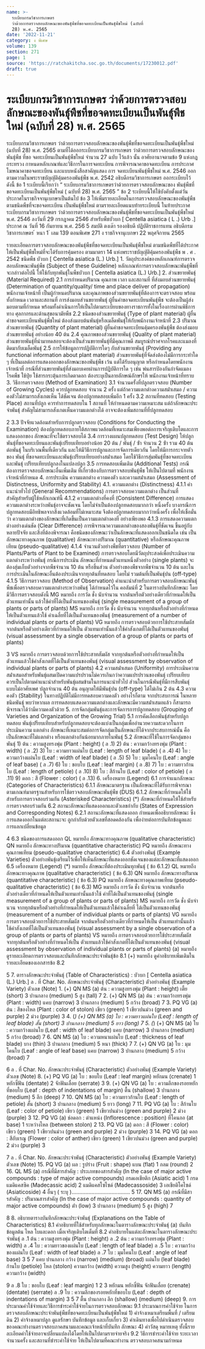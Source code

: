 ```yaml
---
name: >-
  ระเบียบกรมวิชาการเกษตร
  ว่าด้วยการตรวจสอบลักษณะของพันธุ์พืชที่ขอจดทะเบียนเป็นพันธุ์พืชใหม่ (ฉบับที่
  28) พ.ศ. 2565
date: '2022-11-21'
category: ง พิเศษ
volume: 139
section: 271
page: 1
source: 'https://ratchakitcha.soc.go.th/documents/17230012.pdf'
draft: true
---
```


# ระเบียบกรมวิชาการเกษตร ว่าด้วยการตรวจสอบลักษณะของพันธุ์พืชที่ขอจดทะเบียนเป็นพันธุ์พืชใหม่ (ฉบับที่ 28) พ.ศ. 2565

ระเบียบกรมวิชาการเกษตร ว่าด้วยการตรวจสอบลักษณะของพันธุ์พืชที่ขอจดทะเบียนเป็นพันธุ์พืชใหม่ (ฉบับที่ 28) พ.ศ. 2565 ตามที่ได้ออกระเบียบกรมวิชาการเกษตร ว่าด้วยการตรวจสอบลักษณะของพันธุ์พืช ที่ขอ จดทะเบียนเป็นพันธุ์พืชใหม่ จำนวน 27 ฉบับ ไว้แล้ว นั้น อาศัยอานาจตามข้อ 9 แห่งกฎกระทรวง กาหนดหลักเกณฑ์และวิธีการในการจดทะเบียน การพิจารณาคาขอจดทะเบียน การประกาศโฆษณาคาขอจดทะเบียน และแบบหนังสือสาคัญแสดง การ จดทะเบียนพันธุ์พืชใหม่ พ.ศ. 2546 ออกตามความในพระราชบัญญัติคุ้มครองพันธุ์พืช พ.ศ. 2542 อธิบดีกรมวิชาการเกษตร ออกระเบียบไว้ ดังนี้ ข้อ 1 ระเบียบนี้เรียกว่า “ ระเบียบกรมวิชาการเกษตรว่าด้วยการตรวจสอบลักษณะของ พันธุ์พืชที่ขอจดทะเบียนเป็นพันธุ์พืชใหม่ ( ฉบับที่ 28) พ.ศ. 2565 ” ข้อ 2 ระเบียบนี้ให้ใช้บังคับตั้งแต่วันประกาศในราชกิจจานุเบกษาเป็นต้นไป ข้อ 3 ให้เพิ่มรายละเอียดในการตรวจสอบลักษณะของพันธุ์พืชตามชนิดพืชที่จะขอจดทะเบียน เป็นพันธุ์พืชใหม่ ตามรายละเอียดแนบท้ายระเบียบนี้ ในท้ายประกาศระเบียบกรมวิชาการเกษตร ว่าด้วยการตรวจสอบลักษณะของพันธุ์พืชที่ขอจดทะเบียนเป็นพันธุ์พืชใหม่ พ.ศ. 2546 ลงวันที่ 29 กรกฎาคม 2546 สำหรับพืชบัวบก [ Centella asiatica ( L .) Urb .] ประกาศ ณ วันที่ 16 กันยายน พ.ศ. 256 5 สมบัติ ตงเต๊า รองอธิบดี ปฏิบัติราชการแทน อธิบดีกรมวิชาการเกษตร ้ หนา 1 ่ เลม 139 ตอนพิเศษ 271 ง ราชกิจจานุเบกษา 22 พฤศจิกายน 2565

รายละเอียดการตรวจสอบลักษณะของพันธุ์พืชที่ขอจดทะเบียนเป็นพันธุ์พืชใหม่ ตามชนิดพืชที่ได้ประกาศให้เป็นพันธุ์พืชใหม่ที่จะได้รับการคุ้มครอง ตามมาตรา 14 แห่งพระราชบัญญัติคุ้มครองพันธุ์พืช พ . ศ . 2542 ชนิดพืช บัวบก [ Centella asiatica (L.) Urb.] 1. วัตถุประสงค์ของหลักเกณฑ์การตรวจสอบลักษณะพันธุ์พืช (Subject of these Guideline) หลักเกณฑ์การตรวจสอบลักษณะพันธุ์พืชที่จะกล่าวต่อไปนี้ ให้ใช้กับทุกพันธุ์ในพืชบัวบก [ Centella asiatica (L.) Urb.] 2. ส่วนขยายพันธุ์ (Material Required) 2.1 การกําหนดปริมาณ คุณภาพ เวลา และสถานที่ ที่ส่งมอบส่วนขยายพันธุ์ (Determination of quantity/quality/ time and place deliver of propagation) พนักงานเจ้าหน้าที่ เป็นผู้กําหนดปริมาณ และคุณภาพของส่วนขยายพันธุ์ที่ต้องการจะตรวจสอบ พร้อมทั้งกําหนด เวลาและสถานที่ การส่งมอบส่วนขยายพันธุ์ ผู้ยื่นคําขอจดทะเบียนพันธุ์พืช จะต้องเป็นผู้ส่ง มอบตามที่กําหนด พร้อมทั้งดําเนินการให้เป็นไปตามระเบียบของทางราชการทั้งในเรื่องการผ่านพิธีการทาง ศุลกากรและด้านสุขอนามัยพืช 2.2 ชนิดของส่วนขยายพันธุ์ (Type of plant material) ผู้ยื่นคําขอจดทะเบียนพันธุ์พืชใหม่ ต้องส่งมอบต้นพันธุ์หรือเมล็ดพันธุ์ให้กับพนักงานเจ้าหน้าที่ 2.3 ปริมาณส่วนขยายพันธุ์ (Quantity of plant material) ผู้ยื่นคําขอจดทะเบียนคุ้มครองพันธุ์พืช ต้องส่งมอบส่วนขยายพันธุ์ อย่างน้อย 40 ต้น 2.4 คุณภาพของส่วนขยายพันธุ์ (Quality of plant material) ส่วนขยายพันธุ์ที่นํามาทดสอบจะต้องเป็นส่วนขยายพันธุ์ที่มีคุณภาพดี สมบูรณ์ปราศจากโรคและแมลงที่ ติดมากับเมล็ดพันธุ์ 2.5 การให้ข้อมูลการปฏิบัติการใดๆ กับส่วนขยายพันธุ์ (Providing any functional information about plant material) ส่วนขยายพันธุ์ที่จัดส่งต้องไม่มีการกระทําใด ๆ ที่เป็นผลต่อการแสดงออกของลักษณะของพันธุ์พืช เว้น แต่ได้รับอนุญาต หรือกําหนดโดยพนักงานเจ้าหน้าที่ กรณีที่ส่วนขยายพันธุ์ที่ส่งมอบเคยผ่านการปฏิบัติการใด ๆ เช่น พ่นสารป้องกันกําจัดแมลง โรคพืช ใช้ปุ๋ย ใช้สารกระตุ้นการเกิดตาดอก ต้องระบุเป็นลายลักษณ์อักษรให้ พนักงานเจ้าหน้าที่ทราบ 3. วิธีการตรวจสอบ (Method of Examination) 3.1 จํานวนครั้งที่ปลูกตรวจสอบ (Number of Growing Cycles) ควรปลูกทดสอบ จํานวน 2 ครั้ง แต่ถ้าความแตกต่างความสม่ําเสมอ / ความคงตัวไม่สามารถสังเกตเห็น ได้ชัดเจน ต้องปลูกทดสอบเพิ่มอีก 1 ครั้ง 3.2 สถานที่ทดสอบ (Testing Place) สถานที่ปลูก ควรทําการทดสอบใน 1 สถานที่ ให้กําหนดตามความเหมาะสม แต่ถ้าลักษณะประจําพันธุ์ สําคัญไม่สามารถสังเกตเห็นความแตกต่างได้ อาจจะต้องเพิ่มสถานที่ที่ปลูกทดสอบ

2 3.3 ปัจจัยแวดล้อมสําหรับการปลูกตรวจสอบ (Conditions for Conducting the Examination) ต้องปลูกทดสอบภายใต้สภาพแวดล้อมที่เหมาะสมเพียงพอต่อการเจริญเติบโตและการแสดงออกของ ลักษณะที่จะใช้ตรวจสอบได้ 3.4 การวางแผนปลูกทดสอบ (Test Design) ให้ปลูกพันธุ์ที่ขอจดทะเบียนและพันธุ์เปรียบเทียบอย่างน้อย 20 ต้น / พันธุ์ / ซ้ํา จํานวน 2 ซ้ํา รวม 40 ต้นต่อพันธุ์ ในบริเวณพื้นที่เดียวกัน และให้มีวิธีการปลูกและการจัดการเดียวกัน โดยให้มีการกระจายตัวของ พันธุ์ ที่ขอจดทะเบียนและพันธุ์เปรียบเทียบอย่างสม่ําเสมอ โดยใช้วิธีการสุ่มพันธุ์ที่ขอจดทะเบียนและพันธุ์ เปรียบเทียบปลูกลงในแปลงปลูก 3.5 การทดสอบเพิ่มเติม (Additional Tests) กรณีต้องการตรวจสอบลักษณะอื่นเพิ่มเติม ที่เกี่ยวข้องกับการตรวจสอบพันธุ์พืช ให้เป็นไปตามที่ พนักงานเจ้าหน้าที่กําหนด 4. การประเมิน ความแตกต่าง ความคงตัว และความสม่ําเสมอ (Assessment of Distinctness, Uniformity and Stability) 4.1. ความแตกต่าง (Distinctness) 4.1.1 คําแนะนําทั่วไป (General Recommendations) การตรวจสอบความแตกต่าง เป็นส่วนที่ สําคัญสําหรับผู้ใช้หลักเกณฑ์นี้ 4.1.2 ความแตกต่างที่คงที่ (Consistent Difference) การแสดงความแตกต่างระหว่างพันธุ์อาจจะชัดเจน โดยไม่จําเป็นต้องปลูกทดสอบมากกว่า หนึ่งครั้ง บางกรณีการปลูกทดสอบมีอิทธิพลจากสิ่งแวดล้อมที่ไม่เหมาะสม จึงต้องปลูกทดสอบมากกว่าหนึ่งครั้ง เพื่อให้เชื่อมั่นว่า ความแตกต่างของลักษณะที่เกิดขึ้นเป็นความแตกต่างคงที่ อย่างเพียงพอ 4.1.3 การแสดงความแตกต่างอย่างเด่นชัด (Clear Difference) การพิจารณาความแตกต่างของสองพันธุ์ที่ชัดเจน ขึ้นอยู่กับหลายปัจจัย และสิ่งที่ต้องพิจารณา คือชนิดของลักษณะว่าเป็นลักษณะที่แสดงออกเป็นชนิดใด เช่น เป็นลักษณะทางคุณภาพ (qualitative) ลักษณะทางปริมาณ (quantitative) หรือลักษณะคุณภาพเทียม (pseudo-qualitative) 4.1.4 จํานวนตัวอย่างพืชที่ตรวจสอบ (Number of Plants/Parts of Plant to be Examined) การตรวจสอบโดยมีวัตถุประสงค์เพื่อประเมินความแตกต่างระหว่างพันธุ์ กรณีการประเมิน ลักษณะที่กําหนดตัวแทนหนึ่งตัวอย่าง (single plants) จะต้องสุ่มเก็บตัวอย่างจากพืชจํานวน 10 ต้น หรือชิ้นส่วน ตัวอย่างของพืชจากพืชจํานวน 10 ต้น และในการประเมินในลักษณะอื่นต้องประเมินจากทุกต้นที่ทดสอบ โดยไม่ รวมต้นที่เป็นพันธุ์ปน (off-type) 4.1.5 วิธีการตรวจสอบ (Method of Observation) คําแนะนําสําหรับการตรวจสอบลักษณะพันธุ์พืชเพื่อตรวจสอบความแตกต่างระหว่างพันธุ์ ได้กําหนดไว้ใน คอลัมน์ที่ 2 ในตารางบันทึกลักษณะ โดยมีวิธีการตรวจสอบดังนี้ MG หมายถึง การวัด ชั่ง นับจํานวน จากต้นหรือตัวอย่างเดียวที่กําหนดให้เป็นตัวแทนเท่านั้น แล้วใช้ค่าที่ได้เป็นตัวแทนของพันธุ์ (single measurement of a group of plants or parts of plants) MS หมายถึง การวัด ชั่ง นับจํานวน จากทุกต้นหรือตัวอย่างที่กําหนดให้เป็นตัวแทนแล้วใช้ ค่าเฉลี่ยที่ได้เป็นตัวแทนของพันธุ์ (measurement of a number of individual plants or parts of plants) VG หมายถึง การตรวจสอบด้วยการใช้ประสาทสัมผัส จากต้นหรือตัวอย่างเดียวที่กําหนดให้เป็น ตัวแทนเท่านั้นแล้วใช้ค่าสังเกตที่ได้เป็นตัวแทนของพันธุ์ (visual assessment by a single observation of a group of plants or parts of plants)

3 VS หมายถึง การตรวจสอบด้วยการใช้ประสาทสัมผัส จากทุกต้นหรือตัวอย่างที่กําหนดให้เป็น ตัวแทนแล้วใช้ค่าสังเกตที่ได้เป็นตัวแทนของพันธุ์ (visual assessment by observation of individual plants or parts of plants) 4.2 ความสม่ําเสมอ (Uniformity) การประเมินความสม่ําเสมอสําหรับพันธุ์ผสมเปิดความแปรปรวนไม่ควรเกินกว่าความแปรปรวนของพันธุ์ เปรียบเทียบ ควรเป็นไปตามคําแนะนําสําหรับพันธุ์ผสมข้ามในการแนะนําทั่วไป ส่วนในกรณีพันธุ์ที่มีการสืบพันธุ์ แบบไม่อาศัยเพศ ปลูกจํานวน 40 ต้น อนุญาตให้มีพันธุ์ปน (off-type) ได้ไม่เกิน 2 ต้น 4.3 ความคงตัว (Stability) ในทางปฏิบัติไม่มีการทดสอบความคงตัว อย่างไรก็ตาม จากประสบการณ์ ในหลายชนิดพันธุ์ พบว่าหากผล การทดสอบแสดงความแตกต่างและลักษณะมีความสม่ําเสมอแล้ว ก็สามารถพิจารณาได้ว่ามีความคงตัวด้วย 5. การจัดกลุ่มพันธุ์และการจัดการการปลูกทดสอบ (Grouping of Varieties and Organization of the Growing Trial) 5.1 การคัดเลือกพันธุ์สําหรับปลูกทดสอบ พันธุ์เปรียบเทียบสําหรับปลูกทดสอบจะต้องแบ่งเป็นกลุ่มเพื่ออํานวยความสะดวกในการประเมินความ แตกต่าง ลักษณะที่เหมาะสมต่อการจัดกลุ่มเป็นลักษณะที่ได้จากประสบการณ์นั้น คือ เป็นลักษณะที่ไม่แตกต่าง หรือแตกต่างกันน้อยมากภายในพันธุ์ 5.2 ลักษณะที่ใช้ในการจัดกลุ่มของพันธุ์ 1) ต้น : ความสูงทรงพุ่ม (Plant : height) ( ล .1) 2) ต้น : ความกว้างทรงพุ่ม (Plant : width) ( ล .2) 3) ใบ : ความยาวแผ่นใบ (Leaf : length of leaf blade) ( ล .4) 4) ใบ : ความกว้างแผ่นใบ (Leaf : width of leaf blade) ( ล .5) 5) ใบ : มุมโคนใบ (Leaf : angle of leaf base) ( ล .7) 6) ใบ : ขอบใบ (Leaf : leaf margin) ( ล .8) 7) ใบ : ความยาวก้านใบ (Leaf : length of petiole) ( ล .10) 8) ใบ : สีก้านใบ (Leaf : color of petiole) ( ล .11) 9) ดอก : สี (Flower : color) ( ล .13) 6. เครื่องหมาย (Legend) 6.1 การจําแนกลักษณะ (Categories of Characteristics) 6.1.1 ลักษณะมาตรฐาน เป็นลักษณะที่ได้รับการพิจารณาตามเกณฑ์มาตรฐานสําหรับการใช้ตรวจสอบลักษณะพันธุ์พืช (DUS) 6.1.2 ลักษณะที่กําหนดให้ใช้สําหรับการตรวจสอบร่วมกัน (Asterisked Characteristics) (*) ลักษณะที่กําหนดให้ใช้สําหรับการตรวจสอบร่วมกัน 6.2 สถานะลักษณะที่แสดงออกและตัวเลขกํากับ (States of Expression and Corresponding Notes) 6.2.1 สถานะลักษณะที่แสดงออก กําหนดเพื่ออธิบายลักษณะ ซึ่งการแสดงออกในแต่ละสถานะจะ ถูกกํากับด้วยตัวเลขที่สอดคล้องกัน เพื่อง่ายต่อการบันทึกข้อมูลและการแลกเปลี่ยนข้อมูล

4 6.3 ชนิดของการแสดงออก QL หมายถึง ลักษณะทางคุณภาพ (qualitative characteristic) QN หมายถึง ลักษณะทางปริมาณ (quantitative characteristic) PQ หมายถึง ลักษณะทางคุณภาพเทียม (pseudo-qualitative characteristic) 6.4 ตัวอย่างพันธุ์ (Example Varieties) ตัวอย่างพันธุ์เตรียมไว้เพื่อให้เห็นลักษณะที่แสดงออกชัดเจนของแต่ละลักษณะที่แสดงออก 6.5 เครื่องหมาย (Legend) (*) หมายถึง ลักษณะที่ต้องประเมินทุกพันธุ์ ( ข้อ 6.1.2) QL หมายถึง ลักษณะทางคุณภาพ (qualitative characteristic) ( ข้อ 6.3) QN หมายถึง ลักษณะทางปริมาณ (quantitative characteristic) ( ข้อ 6.3) PQ หมายถึง ลักษณะทางคุณภาพเทียม (pseudo-qualitative characteristic) ( ข้อ 6.3) MG หมายถึง การวัด ชั่ง นับจํานวน จากต้นหรือตัวอย่างเดียวที่กําหนดให้เป็นตัวแทนเท่านั้นแล้วใช้ ค่าที่ได้เป็นตัวแทนของพันธุ์ (single measurement of a group of plants or parts of plants) MS หมายถึง การวัด ชั่ง นับจํานวน จากทุกต้นหรือตัวอย่างที่กําหนดให้เป็นตัวแทนแล้วใช้ค่าเฉลี่ยที่ ได้เป็นตัวแทนของพันธุ์ (measurement of a number of individual plants or parts of plants) VG หมายถึง การตรวจสอบด้วยการใช้ประสาทสัมผัส จากต้นหรือตัวอย่างเดียวที่กําหนดให้เป็น ตัวแทนเท่านั้นแล้วใช้ค่าสังเกตที่ได้เป็นตัวแทนของพันธุ์ (visual assessment by a single observation of a group of plants or parts of plants) VS หมายถึง การตรวจสอบด้วยการใช้ประสาทสัมผัส จากทุกต้นหรือตัวอย่างที่กําหนดให้เป็น ตัวแทนแล้วใช้ค่าสังเกตที่ได้เป็นตัวแทนของพันธุ์ (visual assessment by observation of individual plants or parts of plants) (a) หมายถึง ดูรายละเอียดการตรวจสอบและบันทึกลักษณะประจําพันธุ์ข้อ 8.1 (+) หมายถึง ดูคําอธิบายเพิ่มเติมในรายละเอียดของเอกสารข้อ 8.2

5 7. ตารางลักษณะประจําพันธุ์ (Table of Characteristics) : บัวบก [ Centella asiatica (L.) Urb.] ล . ที่ Char. No. ลักษณะประจําพันธุ์ (Characteristic) ตัวอย่างพันธุ์ (Example Variety) ตัวเลข (Note) 1. (+) QN MS (a) ต้น : ความสูงทรงพุ่ม (Plant : height) เตี้ย (short) 3 ปานกลาง (medium) 5 สูง (tall) 7 2. (+) QN MS (a) ต้น : ความกว้างทรงพุ่ม (Plant : width) แคบ (narrow) 3 ปานกลาง (medium) 5 กว้าง (broad) 7 3. PQ VG (a) ต้น : สีของไหล (Plant : color of stolon) เขียว (green) 1 เขียวปนม่วง (green and purple) 2 ม่วง (purple) 3 4. (*) (+) QN MS (a) ใบ : ความยาวแผ่นใบ (Leaf : length of leaf blade) สั้น (short) 3 ปานกลาง (medium) 5 ยาว (long) 7 5. (*) (+) QN MS (a) ใบ : ความกว้างแผ่นใบ (Leaf : width of leaf blade) แคบ (narrow) 3 ปานกลาง (medium) 5 กว้าง (broad) 7 6. QN MS (a) ใบ : ความหนาแผ่นใบ (Leaf : thickness of leaf blade) บาง (thin) 3 ปานกลาง (medium) 5 หนา (thick) 7 7. (+) QN VG (a) ใบ : มุมโคนใบ (Leaf : angle of leaf base) แคบ (narrow) 3 ปานกลาง (medium) 5 กว้าง (broad) 7

6 ล . ที่ Char. No. ลักษณะประจําพันธุ์ (Characteristic) ตัวอย่างพันธุ์ (Example Variety) ตัวเลข (Note) 8. (+) PQ VG (a) ใบ : ขอบใบ (Leaf : leaf margin) หยักมน (crenate) 1 หยักซี่ฟัน (dentate) 2 จักฟันเลื่อย (serrate) 3 9. (+) QN VG (a) ใบ : ความลึกของรอยหยักที่ขอบใบ (Leaf : depth of indentations of margin) ตื้น (shallow) 3 ปานกลาง (medium) 5 ลึก (deep) 7 10. QN MS (a) ใบ : ความยาวก้านใบ (Leaf : length of petiole) สั้น (short) 3 ปานกลาง (medium) 5 ยาว (long) 7 11. PQ VG (a) ใบ : สีก้านใบ (Leaf : color of petiole) เขียว (green) 1 เขียวปนม่วง (green and purple) 2 ม่วง (purple) 3 12. PQ VG (a) ช่อดอก : ตําแหน่ง (Inflorescence : position) ที่โคนกอ (at base) 1 ระหว่างไหล (between stolon) 2 13. PQ VG (a) ดอก : สี (Flower : color) เขียว (green) 1 เขียวปนม่วง (green and purple) 2 ม่วง (purple) 3 14. PQ VG (a) ดอก : สีอับเรณู (Flower : color of anther) เขียว (green) 1 เขียวปนม่วง (green and purple) 2 ม่วง (purple) 3

7 ล . ที่ Char. No. ลักษณะประจําพันธุ์ (Characteristic) ตัวอย่างพันธุ์ (Example Variety) ตัวเลข (Note) 15. PQ VG (a) ผล : รูปร่าง (Fruit : shape) แบน (flat) 1 กลม (round) 2 16. QL MS (a) กรณีที่มีสารสําคัญ : ประเภทของสารสําคัญ (In the case of major active compounds : type of major active compounds) กรดเอเชียติก (Asiatic acid) 1 กรดแมดิแคสซิค (Madecassic acid) 2 แมดิแคสโซไซด์ (Madecassoside) 3 เอเชียติโคไซด์ (Asiaticoside) 4 อื่นๆ ( ระบุ )...................................... 5 17. QN MS (a) กรณีที่มีสารสําคัญ : ปริมาณสารสําคัญ (In the case of major active compounds : quantity of major active compounds) ต่ํา (low) 3 ปานกลาง (medium) 5 สูง (high) 7

8 8. อธิบายตารางบันทึกลักษณะประจําพันธุ์ (Explanations on the Table of Characteristics) 8.1 คําอธิบายที่ใช้สําหรับทุกลักษณะในตารางลักษณะประจําพันธุ์ (a) บันทึกข้อมูลต้น ไหล ใบและดอก เมื่อเจริญเติบโตเต็มที่ 8.2 คําอธิบายในแต่ละลักษณะในตารางลักษณะประจําพันธุ์ ล .1 ต้น : ความสูงทรงพุ่ม (Plant : height) ล .2 ต้น : ความกว้างทรงพุ่ม (Plant : width) ล .4 ใบ : ความยาวของแผ่นใบ (Leaf : length of leaf blade) ล .5 ใบ : ความกว้างของแผ่นใบ (Leaf : width of leaf blade) ล .7 ใบ : มุมโคนใบ (Leaf : angle of leaf base) 3 5 7 แคบ ปานกลาง กว้าง (narrow) (medium) (broad) แผ่นใบ (leaf blade) ก้านใบ (petiole) ไหล (stolon) ความกว้าง (width) ความสูง (height) ความยาว (length) ความกว้าง (width)

9 ล .8 ใบ : ขอบใบ (Leaf : leaf margin) 1 2 3 หยักมน หยักซี่ฟัน จักฟันเลื่อย (crenate) (dentate) (serrate) ล .9 ใบ : ความลึกของรอยหยักที่ขอบใบ (Leaf : depth of indentations of margin) 3 5 7 ตื้น ปานกลาง ลึก (shallow) (medium) (deep) 9. การประมาณค่าใช้จ่ายและวิธีการชําระค่าใช้จ่ายในการตรวจสอบลักษณะ 9.1 ประมาณการค่าใช้จ่าย ในการตรวจสอบลักษณะประจําพันธุ์พืชที่ขอจดทะเบียนเป็นพันธุ์พืชใหม่ 1) ค่าจ้างเหมาเตรียมพื้นที่ / เตรียมดิน 2) ค่าจ้างเหมาปลูก ดูแลรักษา บันทึกข้อมูล และเก็บเกี่ยว 3) ค่าเดินทางเพื่อไปดําเนินตรวจสอบของคณะทํางานตรวจสอบภาคสนามและคณะเจ้าหน้าที่บันทึก ลักษณะ 4) ค่าวัสดุ หมายเหตุ ทั้งนี้รายละเอียดค่าใช้จ่ายอาจเปลี่ยนแปลงได้โดยให้เป็นไปตามรายจ่ายจริง 9.2 วิธีการชําระค่าใช้จ่าย ระยะเวลา จํานวนครั้ง และสถานที่ชําระค่าใช้จ่าย ให้เป็นไปตามที่คณะทํางาน ตรวจสอบภาคสนามกําหนด
